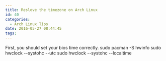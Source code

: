 ```yaml
---
title: Reslove the timezone on Arch Linux
id: 40
categories:
  - Arch Linux Tips
date: 2016-05-27 08:44:45
tags:
---
```


First, you should set your bios time correctly.
sudo pacman -S hwinfo
sudo hwclock --systohc --utc
sudo hwclock --systohc --localtime
